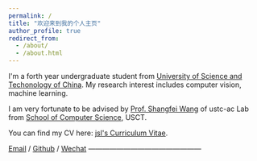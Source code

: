 ```yaml
---
permalink: /
title: "欢迎来到我的个人主页"
author_profile: true
redirect_from: 
  - /about/
  - /about.html
---
```


I'm a forth year undergraduate student from [University of Science and Techonology of China](https://ustc.edu.cn/). My research interest includes computer vision,  machine learning.

I am very fortunate to be advised by [Prof. Shangfei Wang](http://staff.ustc.edu.cn/~sfwang/) of ustc-ac Lab from [School of Computer Science](https://cs.ustc.edu.cn/), USCT.

You can find my CV here: [jsl's Curriculum Vitae](../assets/Curriculum_Vitae.pdf).

[Email](mailto:lijiashu030131@mail.ustc.edu.cn) / [Github](https://github.com/jsl) / [Wechat](../images/wechat.jpg)
————————————————

                      
